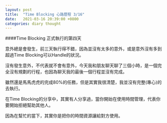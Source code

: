 ```yaml
---
layout: post
title:  "Time Blocking 心路歷程 3/16"
date:   2021-03-16 20:39:00 +0800
categories: diary thought
---
```


####Time Blocking 正式執行的第四天

意外總是會發生，前三天執行得不錯，因為並沒有太多的意外，或是意外沒有多到超過Time Blocking可以Handle的狀況。

沒有發生意外，不代表就不會有意外，今天我和朋友聊天聊了三個小時，是一個完全沒有規劃的行程，也因為聊天我的最後一個行程並沒有完成。

雖然還是馬馬虎虎的完成80%的任務，但是其實我很清楚，我並沒有完整(專心)的去執行。

在Time Blocking的分享中，其實有人分享過，當你開始在使用時間管理，代表你要開始拒絕幫助其他人。

因為在幫忙的當下，其實你是把你的時間資源讓給對方使用。